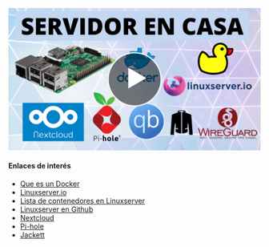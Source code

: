 <!--name:Servidor en casa - Parte 0: Introducción_-->
<!--pubdate:2020/09/26_-->
<!--moddate:2020/09/26_-->
<!--icon:raspberry_-->

[![Enlace al video de esta parte.](/static/files/images/guiaraspi_thumbnail.png)](https://www.youtube.com/watch?v=LUEv2ELG5yg)

#### Enlaces de interés
* [Que es un Docker](https://opensource.com/resources/what-docker)
* [Linuxserver.io](linuxserver)
* [Lista de contenedores en Linuxserver](https://fleet.linuxserver.io/)
* [Linuxserver en Github](https://github.com/linuxserver/)
* [Nextcloud](https://nextcloud.com/)
* [Pi-hole](https://pi-hole.net/)
* [Jackett](https://github.com/Jackett/Jackett)

